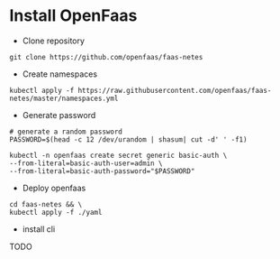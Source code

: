 # Install OpenFaas

- Clone repository

```shell
git clone https://github.com/openfaas/faas-netes
```

- Create namespaces

```shell
kubectl apply -f https://raw.githubusercontent.com/openfaas/faas-netes/master/namespaces.yml
```

- Generate password

```shell
# generate a random password
PASSWORD=$(head -c 12 /dev/urandom | shasum| cut -d' ' -f1)

kubectl -n openfaas create secret generic basic-auth \
--from-literal=basic-auth-user=admin \
--from-literal=basic-auth-password="$PASSWORD"
```

- Deploy openfaas

```shell
cd faas-netes && \
kubectl apply -f ./yaml
```

- install cli

TODO